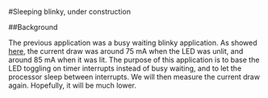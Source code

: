 #Sleeping blinky, under construction

##Background

The previous application was a busy waiting blinky application. As showed
[here](https://www.youtube.com/watch?v=nNzC8n989tg), the current draw was around
75 mA when the LED was unlit, and around 85 mA when it was lit. The purpose of
this application is to base the LED toggling on timer interrupts instead of busy
waiting, and to let the processor sleep between interrupts. We will then measure
the current draw again. Hopefully, it will be much lower.
